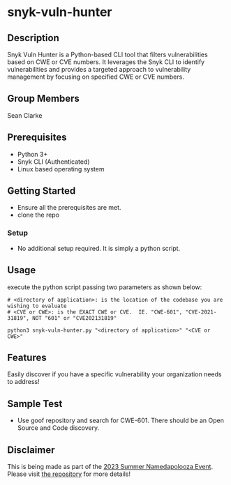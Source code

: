 # snyk-vuln-hunter

## Description
Snyk Vuln Hunter is a Python-based CLI tool that filters vulnerabilities based on CWE or CVE numbers. It leverages the Snyk CLI to identify vulnerabilities and provides a targeted approach to vulnerability management by focusing on specified CWE or CVE numbers.

## Group Members
Sean Clarke

## Prerequisites
- Python 3+
- Snyk CLI (Authenticated)
- Linux based operating system

## Getting Started
- Ensure all the prerequisites are met. 
- clone the repo 

### Setup
- No additional setup required.  It is simply a python script.

## Usage

execute the python script passing two parameters as shown below:
```
# <directory of application>: is the location of the codebase you are wishing to evaluate
# <CVE or CWE>: is the EXACT CWE or CVE.  IE. "CWE-601", "CVE-2021-31819", NOT "601" or "CVE202131819"

python3 snyk-vuln-hunter.py "<directory of application>" "<CVE or CWE>"

```

## Features
Easily discover if you have a specific vulnerability your organization needs to address!

## Sample Test
- Use goof repository and search for CWE-601.  There should be an Open Source and Code discovery. 

## Disclaimer
This is being made as part of the [2023 Summer Namedapolooza Event](https://namedapolooza.ca/events/2023-summer/).  Please visit [the repository](https://github.com/Seanland/namedapolooza) for more details!